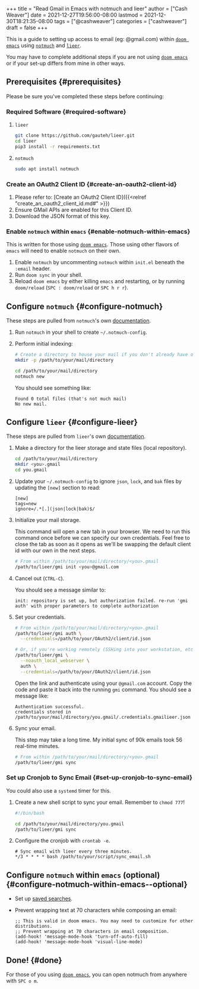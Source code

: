 +++
title = "Read Gmail in Emacs with notmuch and lieer"
author = ["Cash Weaver"]
date = 2021-12-27T19:56:00-08:00
lastmod = 2021-12-30T18:21:35-08:00
tags = ["@cashweaver"]
categories = ["cashweaver"]
draft = false
+++

This is a guide to setting up access to email (eg: @gmail.com) within [`doom emacs`](https://github.com/hlissner/doom-emacs) using [`notmuch`](https://notmuchmail.org/) and [`lieer`](https://github.com/gauteh/lieer).

You may have to complete additional steps if you are not using [`doom emacs`](https://github.com/hlissner/doom-emacs) or if your set-up differs from mine in other ways.


## Prerequisites {#prerequisites}

Please be sure you've completed these steps before continuing:


### Required Software {#required-software}

1.  `lieer`

    ```sh
    git clone https://github.com/gauteh/lieer.git
    cd lieer
    pip3 install -r requirements.txt
    ```

2.  `notmuch`

    ```sh
    sudo apt install notmuch
    ```


### Create an OAuth2 Client ID {#create-an-oauth2-client-id}

1.  Please refer to: [Create an OAuth2 Client ID]({{<relref "create_an_oauth2_client_id.md#" >}})
2.  Ensure GMail APIs are enabled for this Client ID.
3.  Download the JSON format of this key.


### Enable `notmuch` within `emacs` {#enable-notmuch-within-emacs}

This is written for those using [`doom emacs`](https://github.com/hlissner/doom-emacs). Those using other flavors of `emacs` will need to enable `notmuch` on their own.

1.  Enable `notmuch` by uncommenting `notmuch` within `init.el` beneath the `:email` header.
2.  Run `doom sync` in your shell.
3.  Reload `doom emacs` by either killing `emacs` and restarting, or by running `doom/reload` (`SPC : doom/reload` or `SPC h r r`).


## Configure `notmuch` {#configure-notmuch}

These steps are pulled from `notmuch`'s own [documentation](https://notmuchmail.org/getting-started/).

1.  Run `notmuch` in your shell to create `~/.notmuch-config`.

2.  Perform initial indexing:

    ```sh
    # Create a directory to house your mail if you don't already have one.
    mkdir -p /path/to/your/mail/directory

    cd /path/to/your/mail/directory
    notmuch new
    ```

    You should see something like:

    ```text
    Found 0 total files (that's not much mail)
    No new mail.
    ```


## Configure `lieer` {#configure-lieer}

These steps are pulled from `lieer`'s own [documentation](https://github.com/gauteh/lieer#usage).

1.  Make a directory for the lieer storage and state files (local repository).

    ```sh
    cd /path/to/your/mail/directory
    mkdir <you>.gmail
    cd you.gmail
    ```

2.  Update your `~/.notmuch-config` to ignore `json`, `lock`, and `bak` files by updating the `[new]` section to read:

    ```text
    [new]
    tags=new
    ignore=/.*[.](json|lock|bak)$/
    ```

3.  Initialize your mail storage.

    This command will open a new tab in your browser. We need to run this command once before we can specify our own credentials. Feel free to close the tab as soon as it opens as we'll be swapping the default client id with our own in the next steps.

    ```sh
    # From within /path/to/your/mail/directory/<you>.gmail
    /path/to/lieer/gmi init <you>@gmail.com
    ```

4.  Cancel out (`CTRL-C`).

    You should see a message similar to:

    ```text
    init: repository is set up, but authorization failed. re-run 'gmi auth' with proper parameters to complete authorization
    ```

5.  Set your credentials.

    ```sh
    # From within /path/to/your/mail/directory/<you>.gmail
    /path/to/lieer/gmi auth \
      --credentials=/path/to/your/OAuth2/client/id.json

    # Or, if you're working remotely (SSHing into your workstation, etc)
    /path/to/lieer/gmi \
      --noauth_local_webserver \
      auth \
      --credentials=/path/to/your/OAuth2/client/id.json
    ```

    Open the link and authenticate using your `@gmail.com` account. Copy the code and paste it back into the running `gmi` command. You should see a message like:

    ```text
    Authentication successful.
    credentials stored in /path/to/your/mail/directory/you.gmail/.credentials.gmailieer.json
    ```

6.  Sync your email.

    This step may take a long time. My initial sync of 90k emails took 56 real-time minutes.

    ```sh
    # From within /path/to/your/mail/directory/<you>.gmail
    /path/to/lieer/gmi sync
    ```


### Set up Cronjob to Sync Email {#set-up-cronjob-to-sync-email}

You could also use a `systemd` timer for this.

1.  Create a new shell script to sync your email. Remember to `chmod 777`!

    ```sh
    #!/bin/bash

    cd /path/to/your/mail/directory/you.gmail
    /path/to/lieer/gmi sync
    ```

2.  Configure the cronjob with `crontab -e`.

    ```text
    # Sync email with lieer every three minutes.
    */3 * * * * bash /path/to/your/script/sync_email.sh
    ```


## Configure `notmuch` within `emacs` (optional) {#configure-notmuch-within-emacs--optional}

-   Set up [saved searches](https://notmuchmail.org/doc/latest/notmuch-emacs.html#saved-searches).

-   Prevent wrapping text at 70 characters while composing an email:

    ```text
    ;; This is valid in doom emacs. You may need to customize for other distributions.
    ;; Prevent wrapping at 70 characters in email composition.
    (add-hook! 'message-mode-hook 'turn-off-auto-fill)
    (add-hook! 'message-mode-hook 'visual-line-mode)
    ```


## Done! {#done}

For those of you using [`doom emacs`](https://github.com/hlissner/doom-emacs), you can open notmuch from anywhere with `SPC o m`.

